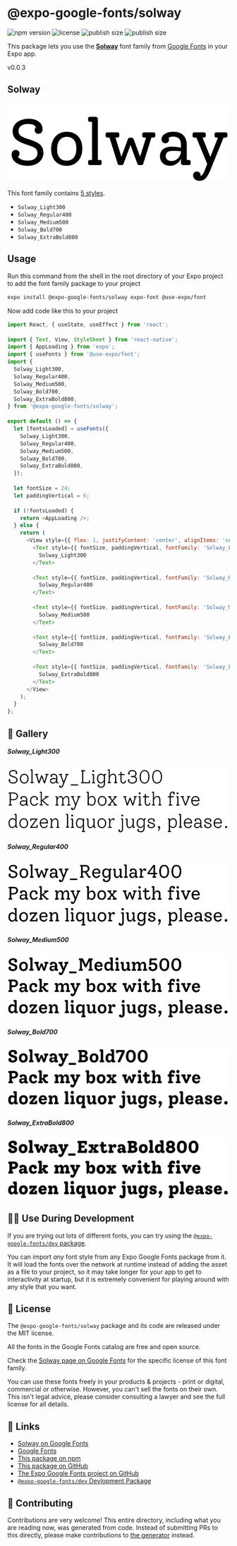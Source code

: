 # @expo-google-fonts/solway

![npm version](https://flat.badgen.net/npm/v/@expo-google-fonts/solway)
![license](https://flat.badgen.net/github/license/expo/google-fonts)
![publish size](https://flat.badgen.net/packagephobia/install/@expo-google-fonts/solway)
![publish size](https://flat.badgen.net/packagephobia/publish/@expo-google-fonts/solway)

This package lets you use the [**Solway**](https://fonts.google.com/specimen/Solway) font family from [Google Fonts](https://fonts.google.com/) in your Expo app.

v0.0.3

## Solway

![Solway](./font-family.png)

This font family contains [5 styles](#-gallery).

- `Solway_Light300`
- `Solway_Regular400`
- `Solway_Medium500`
- `Solway_Bold700`
- `Solway_ExtraBold800`

## Usage

Run this command from the shell in the root directory of your Expo project to add the font family package to your project
```sh
expo install @expo-google-fonts/solway expo-font @use-expo/font
```

Now add code like this to your project
```js
import React, { useState, useEffect } from 'react';

import { Text, View, StyleSheet } from 'react-native';
import { AppLoading } from 'expo';
import { useFonts } from '@use-expo/font';
import {
  Solway_Light300,
  Solway_Regular400,
  Solway_Medium500,
  Solway_Bold700,
  Solway_ExtraBold800,
} from '@expo-google-fonts/solway';

export default () => {
  let [fontsLoaded] = useFonts({
    Solway_Light300,
    Solway_Regular400,
    Solway_Medium500,
    Solway_Bold700,
    Solway_ExtraBold800,
  });

  let fontSize = 24;
  let paddingVertical = 6;

  if (!fontsLoaded) {
    return <AppLoading />;
  } else {
    return (
      <View style={{ flex: 1, justifyContent: 'center', alignItems: 'center' }}>
        <Text style={{ fontSize, paddingVertical, fontFamily: 'Solway_Light300' }}>
          Solway_Light300
        </Text>

        <Text style={{ fontSize, paddingVertical, fontFamily: 'Solway_Regular400' }}>
          Solway_Regular400
        </Text>

        <Text style={{ fontSize, paddingVertical, fontFamily: 'Solway_Medium500' }}>
          Solway_Medium500
        </Text>

        <Text style={{ fontSize, paddingVertical, fontFamily: 'Solway_Bold700' }}>
          Solway_Bold700
        </Text>

        <Text style={{ fontSize, paddingVertical, fontFamily: 'Solway_ExtraBold800' }}>
          Solway_ExtraBold800
        </Text>
      </View>
    );
  }
};

```

## 🔡 Gallery

##### Solway_Light300
![Solway_Light300](./30f12e709261a80d1a2f35d02c568e8080aa52e556cea38ec163ee09a6482606.ttf.png)

##### Solway_Regular400
![Solway_Regular400](./bc55ce65a041c9b5001bb030477677f6a44eeb3946a418259202a162382044d2.ttf.png)

##### Solway_Medium500
![Solway_Medium500](./c03b2ecebe399988e043ffcd0707d72b1327076b7c0f255c24c88e453a8163eb.ttf.png)

##### Solway_Bold700
![Solway_Bold700](./d3b46e3ef557420e377ce5924289b7f1987a6a99f5625aa5e6ef6f74002198fd.ttf.png)

##### Solway_ExtraBold800
![Solway_ExtraBold800](./6be411cbc685fc6716528e253c309c7af939f60f2bf83919a384384ee527a079.ttf.png)


## 👩‍💻 Use During Development

If you are trying out lots of different fonts, you can try using the [`@expo-google-fonts/dev` package](https://github.com/expo/google-fonts/tree/master/font-packages/dev#readme).

You can import *any* font style from any Expo Google Fonts package from it. It will load the fonts
over the network at runtime instead of adding the asset as a file to your project, so it may take longer
for your app to get to interactivity at startup, but it is extremely convenient
for playing around with any style that you want.

## 📖 License

The `@expo-google-fonts/solway` package and its code are released under the MIT license.

All the fonts in the Google Fonts catalog are free and open source.

Check the [Solway page on Google Fonts](https://fonts.google.com/specimen/Solway) for the specific license of this font family.

You can use these fonts freely in your products & projects - print or digital, commercial or otherwise. However, you can't sell the fonts on their own. This isn't legal advice, please consider consulting a lawyer and see the full license for all details.

## 🔗 Links

- [Solway on Google Fonts](https://fonts.google.com/specimen/Solway)
- [Google Fonts](https://fonts.google.com/)
- [This package on npm](https://www.npmjs.com/package/@expo-google-fonts/solway)
- [This package on GitHub](https://github.com/expo/google-fonts/tree/master/font-packages/solway)
- [The Expo Google Fonts project on GitHub](https://github.com/expo/google-fonts)
- [`@expo-google-fonts/dev` Devlopment Package](https://github.com/expo/google-fonts/tree/master/font-packages/dev)


## 🤝 Contributing

Contributions are very welcome! This entire directory, including what you are reading now, was generated from code. Instead of submitting PRs to this directly, please make contributions to [the generator](https://github.com/expo/google-fonts/tree/master/packages/generator) instead.
